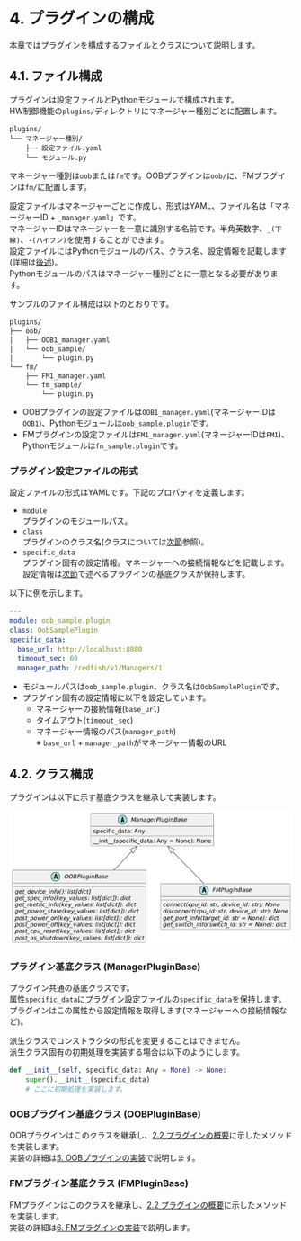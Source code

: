 # 4. プラグインの構成

本章ではプラグインを構成するファイルとクラスについて説明します。

## 4.1. ファイル構成

プラグインは設定ファイルとPythonモジュールで構成されます。  
HW制御機能の`plugins/`ディレクトリにマネージャー種別ごとに配置します。  

``` text
plugins/
└── マネージャー種別/
    ├── 設定ファイル.yaml
    └── モジュール.py
```

マネージャー種別は`oob`または`fm`です。OOBプラグインは`oob/`に、FMプラグインは`fm/`に配置します。

設定ファイルはマネージャーごとに作成し、形式はYAML、ファイル名は「マネージャーID + `_manager.yaml`」です。  
マネージャーIDはマネージャーを一意に識別する名前です。半角英数字、`_(下線)`、`-(ハイフン)`を使用することができます。  
設定ファイルにはPythonモジュールのパス、クラス名、設定情報を記載します(詳細は[後述](#プラグイン設定ファイルの形式))。  
Pythonモジュールのパスはマネージャー種別ごとに一意となる必要があります。  

サンプルのファイル構成は以下のとおりです。

``` text
plugins/
├── oob/
│   ├── OOB1_manager.yaml
│   └── oob_sample/
│       └── plugin.py
└── fm/
    ├── FM1_manager.yaml
    └── fm_sample/
        └── plugin.py
```

- OOBプラグインの設定ファイルは`OOB1_manager.yaml`(マネージャーIDは`OOB1`)、Pythonモジュールは`oob_sample.plugin`です。
- FMプラグインの設定ファイルは`FM1_manager.yaml`(マネージャーIDは`FM1`)、Pythonモジュールは`fm_sample.plugin`です。

### プラグイン設定ファイルの形式

設定ファイルの形式はYAMLです。下記のプロパティを定義します。

- `module`  
  プラグインのモジュールパス。
- `class`  
  プラグインのクラス名(クラスについては[次節](#42-クラス構成)参照)。
- `specific_data`  
  プラグイン固有の設定情報。マネージャーへの接続情報などを記載します。  
  設定情報は[次節](#プラグイン基底クラス-managerpluginbase)で述べるプラグインの基底クラスが保持します。

以下に例を示します。

``` yaml
---
module: oob_sample.plugin
class: OobSamplePlugin
specific_data:
  base_url: http://localhost:8080
  timeout_sec: 60
  manager_path: /redfish/v1/Managers/1
```

- モジュールパスは`oob_sample.plugin`、クラス名は`OobSamplePlugin`です。
- プラグイン固有の設定情報に以下を設定しています。
  - マネージャーの接続情報(`base_url`)
  - タイムアウト(`timeout_sec`)
  - マネージャー情報のパス(`manager_path`)  
    ※ `base_url` + `manager_path`がマネージャー情報のURL

## 4.2. クラス構成

プラグインは以下に示す基底クラスを継承して実装します。

![Plugin Class Diagram](images/04_plugin_class.png)

### プラグイン基底クラス (ManagerPluginBase)

プラグイン共通の基底クラスです。  
属性`specific_data`に[プラグイン設定ファイル](#プラグイン設定ファイルの形式)の`specific_data`を保持します。  
プラグインはこの属性から設定情報を取得します(マネージャーへの接続情報など)。

派生クラスでコンストラクタの形式を変更することはできません。  
派生クラス固有の初期処理を実装する場合は以下のようにします。

``` python
def __init__(self, specific_data: Any = None) -> None:
    super().__init__(specific_data)
    # ここに初期処理を実装します。
```

### OOBプラグイン基底クラス (OOBPluginBase)

OOBプラグインはこのクラスを継承し、[2.2 プラグインの概要](02_HW制御機能.md#oobプラグインのメソッド)に示したメソッドを実装します。  
実装の詳細は[5. OOBプラグインの実装](05_OOBプラグインの実装.md)で説明します。

### FMプラグイン基底クラス (FMPluginBase)

FMプラグインはこのクラスを継承し、[2.2 プラグインの概要](02_HW制御機能.md#fmプラグインのメソッド)に示したメソッドを実装します。  
実装の詳細は[6. FMプラグインの実装](06_FMプラグインの実装.md)で説明します。
